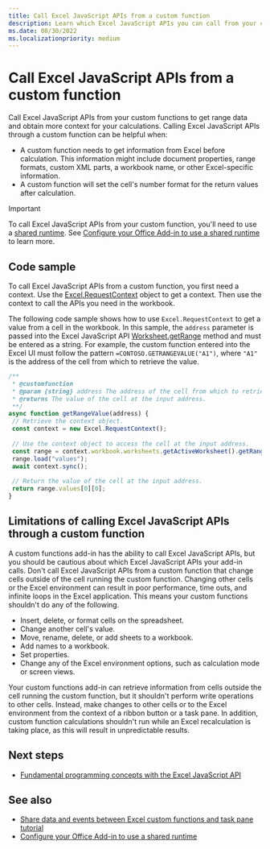 ```yaml
---
title: Call Excel JavaScript APIs from a custom function
description: Learn which Excel JavaScript APIs you can call from your custom function.
ms.date: 08/30/2022
ms.localizationpriority: medium
---
```


# Call Excel JavaScript APIs from a custom function

Call Excel JavaScript APIs from your custom functions to get range data and obtain more context for your calculations. Calling Excel JavaScript APIs through a custom function can be helpful when:

- A custom function needs to get information from Excel before calculation. This information might include document properties, range formats, custom XML parts, a workbook name, or other Excel-specific information.
- A custom function will set the cell's number format for the return values after calculation.

> [!IMPORTANT]
> To call Excel JavaScript APIs from your custom function, you'll need to use a [shared runtime](../testing/runtimes.md#shared-runtime). See [Configure your Office Add-in to use a shared runtime](../develop/configure-your-add-in-to-use-a-shared-runtime.md) to learn more.

## Code sample

To call Excel JavaScript APIs from a custom function, you first need a context. Use the [Excel.RequestContext](/javascript/api/excel/excel.requestcontext) object to get a context. Then use the context to call the APIs you need in the workbook.

The following code sample shows how to use `Excel.RequestContext` to get a value from a cell in the workbook. In this sample, the `address` parameter is passed into the Excel JavaScript API [Worksheet.getRange](/javascript/api/excel/excel.worksheet#excel-excel-worksheet-getrange-member(1)) method and must be entered as a string. For example, the custom function entered into the Excel UI must follow the pattern `=CONTOSO.GETRANGEVALUE("A1")`, where `"A1"` is the address of the cell from which to retrieve the value.

```JavaScript
/**
 * @customfunction
 * @param {string} address The address of the cell from which to retrieve the value.
 * @returns The value of the cell at the input address.
 **/
async function getRangeValue(address) {
 // Retrieve the context object. 
 const context = new Excel.RequestContext();
 
 // Use the context object to access the cell at the input address. 
 const range = context.workbook.worksheets.getActiveWorksheet().getRange(address);
 range.load("values");
 await context.sync();
 
 // Return the value of the cell at the input address.
 return range.values[0][0];
}
```

## Limitations of calling Excel JavaScript APIs through a custom function

A custom functions add-in has the ability to call Excel JavaScript APIs, but you should be cautious about which Excel JavaScript APIs your add-in calls. Don't call Excel JavaScript APIs from a custom function that change cells outside of the cell running the custom function. Changing other cells or the Excel environment can result in poor performance, time outs, and infinite loops in the Excel application. This means your custom functions shouldn't do any of the following.

- Insert, delete, or format cells on the spreadsheet.
- Change another cell's value.
- Move, rename, delete, or add sheets to a workbook.
- Add names to a workbook.
- Set properties.
- Change any of the Excel environment options, such as calculation mode or screen views.

Your custom functions add-in can retrieve information from cells outside the cell running the custom function, but it shouldn't perform write operations to other cells. Instead, make changes to other cells or to the Excel environment from the context of a ribbon button or a task pane. In addition, custom function calculations shouldn't run while an Excel recalculation is taking place, as this will result in unpredictable results.

## Next steps

- [Fundamental programming concepts with the Excel JavaScript API](../reference/overview/excel-add-ins-reference-overview.md)

## See also

- [Share data and events between Excel custom functions and task pane tutorial](../tutorials/share-data-and-events-between-custom-functions-and-the-task-pane-tutorial.md)
- [Configure your Office Add-in to use a shared runtime](../develop/configure-your-add-in-to-use-a-shared-runtime.md)
